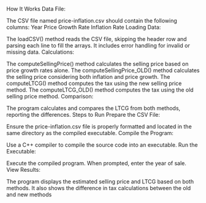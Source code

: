 
How It Works
Data File:

The CSV file named price-inflation.csv should contain the following columns:
Year
Price Growth Rate
Inflation Rate
Loading Data:

The loadCSV() method reads the CSV file, skipping the header row and parsing each line to fill the arrays. It includes error handling for invalid or missing data.
Calculations:

The computeSellingPrice() method calculates the selling price based on price growth rates alone.
The computeSellingPrice_OLD() method calculates the selling price considering both inflation and price growth.
The computeLTCG() method computes the tax using the new selling price method.
The computeLTCG_OLD() method computes the tax using the old selling price method.
Comparison:

The program calculates and compares the LTCG from both methods, reporting the differences.
Steps to Run
Prepare the CSV File:

Ensure the price-inflation.csv file is properly formatted and located in the same directory as the compiled executable.
Compile the Program:

Use a C++ compiler to compile the source code into an executable.
Run the Executable:

Execute the compiled program.
When prompted, enter the year of sale.
View Results:

The program displays the estimated selling price and LTCG based on both methods.
It also shows the difference in tax calculations between the old and new methods

